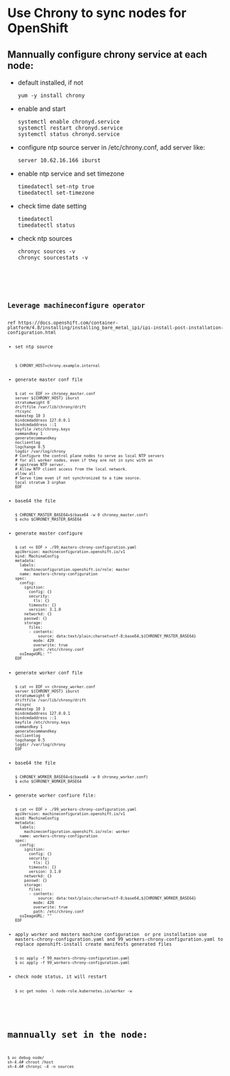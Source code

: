 <h1> Use Chrony to sync nodes for OpenShift</h1>
 
<h2> Mannually configure chrony service at each node:</h2>
<ul>
<li>default installed, if not</li>
<pre><code>yum -y install chrony</code></pre>
<li>enable and start</li>
<pre><code>systemctl enable chronyd.service
systemctl restart chronyd.service
systemctl status chronyd.service</code></pre>
<li>configure ntp source server in /etc/chrony.conf, add server like:</li>
<pre><code>server 10.62.16.166 iburst</code></pre>
<li>enable ntp service and set timezone</li>
<pre><code>timedatectl set-ntp true
timedatectl set-timezone</code></pre> 
<li>check time date setting</li>
<pre><code>timedatectl
timedatectl status</code></pre> 
<li>check ntp sources</li>
<pre><code>chronyc sources -v
chronyc sourcestats -v<pre><code>
</ul>

<h2>Leverage machineconfigure operator</h2>
ref https://docs.openshift.com/container-platform/4.8/installing/installing_bare_metal_ipi/ipi-install-post-installation-configuration.html
<ul>
<li>set ntp source</li>
 <pre><code>$ CHRONY_HOST=chrony.example.internal</code></pre>
<li>generate master conf file</li> 
<pre><code>$ cat << EOF >> chroney_master.conf 
server ${CHRONY_HOST} iburst
stratumweight 0
driftfile /var/lib/chrony/drift
rtcsync
makestep 10 3
bindcmdaddress 127.0.0.1
bindcmdaddress ::1
keyfile /etc/chrony.keys
commandkey 1
generatecommandkey
noclientlog
logchange 0.5
logdir /var/log/chrony
# Configure the control plane nodes to serve as local NTP servers
# for all worker nodes, even if they are not in sync with an
# upstream NTP server.
# Allow NTP client access from the local network.
allow all
# Serve time even if not synchronized to a time source.
local stratum 3 orphan
EOF</code></pre>
<li>base64 the file</li>
<pre><code>$ CHRONEY_MASTER_BASE64=$(base64 -w 0 chroney_master.conf)
$ echo $CHRONEY_MASTER_BASE64</code></pre>
<li>generate master configure</li>
<pre><code>$ cat << EOF > ./99_masters-chrony-configuration.yaml
apiVersion: machineconfiguration.openshift.io/v1
kind: MachineConfig
metadata:
  labels:
    machineconfiguration.openshift.io/role: master
  name: masters-chrony-configuration
spec:
  config:
    ignition:
      config: {}
      security:
        tls: {}
      timeouts: {}
      version: 3.1.0
    networkd: {}
    passwd: {}
    storage:
      files:
      - contents:
          source: data:text/plain;charset=utf-8;base64,${CHRONEY_MASTER_BASE64}
        mode: 420
        overwrite: true
        path: /etc/chrony.conf
  osImageURL: ""
EOF</code></pre>
<li>generate worker conf file</li> 
<pre><code>$ cat << EOF >> chroney_worker.conf 
server ${CHRONY_HOST} iburst
stratumweight 0
driftfile /var/lib/chrony/drift
rtcsync
makestep 10 3
bindcmdaddress 127.0.0.1
bindcmdaddress ::1
keyfile /etc/chrony.keys
commandkey 1
generatecommandkey
noclientlog
logchange 0.5
logdir /var/log/chrony
EOF</code></pre>
<li>base64 the file</li>
<pre><code>$ CHRONEY_WORKER_BASE64=$(base64 -w 0 chroney_worker.conf)
$ echo $CHRONEY_WORKER_BASE64</code></pre>
<li>generate worker confiure file:</li>
<pre><code>$ cat << EOF > ./99_workers-chrony-configuration.yaml
apiVersion: machineconfiguration.openshift.io/v1
kind: MachineConfig
metadata:
  labels:
    machineconfiguration.openshift.io/role: worker
  name: workers-chrony-configuration
spec:
  config:
    ignition:
      config: {}
      security:
        tls: {}
      timeouts: {}
      version: 3.1.0
    networkd: {}
    passwd: {}
    storage:
      files:
      - contents:
          source: data:text/plain;charset=utf-8;base64,${CHRONEY_WORKER_BASE64}
        mode: 420
        overwrite: true
        path: /etc/chrony.conf
  osImageURL: ""
EOF</code></pre>
<li>apply worker and masters machine configuration  or pre installation use  masters-chrony-configuration.yaml and 99_workers-chrony-configuration.yaml to replace openshift-install create manifests generated files</li>
<pre><code>$ oc apply -f 99_masters-chrony-configuration.yaml
$ oc apply -f 99_workers-chrony-configuration.yaml</code></pre>
<li>check node status, it will restart</li>
<pre><code>$ oc get nodes -l node-role.kubernetes.io/worker -w</code></pre>
</ul>

<h1>mannually set in the node:</h1>
<pre><code>$ oc debug node/<WORKER_NODE>
sh-4.4# chroot /host
sh-4.4# chronyc -4 -n sources</code></pre>
